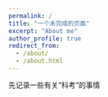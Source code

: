 ```yaml
---
permalink: /
title: "一个未完成的页面"
excerpt: "About me"
author_profile: true
redirect_from: 
  - /about/
  - /about.html
---
```


先记录一些有关“科考”的事情
